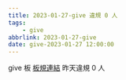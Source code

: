 ```yaml
---
title: 2023-01-27-give 違規 0 人
tags:
    - give
abbrlink: 2023-01-27-give
date: give-2023-01-27 12:00:00
---
```

give 板 [板規連結](https://www.ptt.cc/bbs/give/M.1612495900.A.C32.html)
昨天違規 0 人
